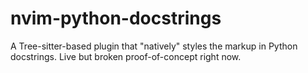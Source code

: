 # nvim-python-docstrings

A Tree-sitter-based plugin that "natively" styles the markup in Python
docstrings. Live but broken proof-of-concept right now.
